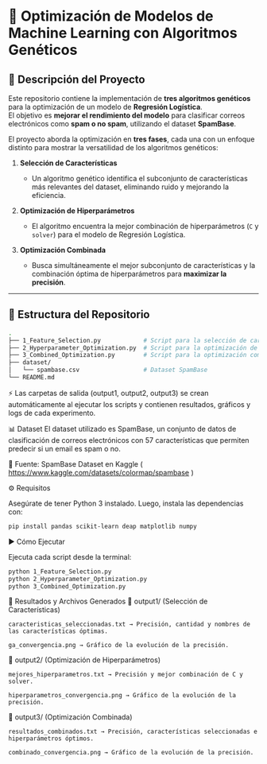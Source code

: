 # 🚀 Optimización de Modelos de Machine Learning con Algoritmos Genéticos  

## 📌 Descripción del Proyecto  
Este repositorio contiene la implementación de **tres algoritmos genéticos** para la optimización de un modelo de **Regresión Logística**.  
El objetivo es **mejorar el rendimiento del modelo** para clasificar correos electrónicos como **spam o no spam**, utilizando el dataset **SpamBase**.  

El proyecto aborda la optimización en **tres fases**, cada una con un enfoque distinto para mostrar la versatilidad de los algoritmos genéticos:  

1. **Selección de Características**  
   - Un algoritmo genético identifica el subconjunto de características más relevantes del dataset, eliminando ruido y mejorando la eficiencia.  

2. **Optimización de Hiperparámetros**  
   - El algoritmo encuentra la mejor combinación de hiperparámetros (`C` y `solver`) para el modelo de Regresión Logística.  

3. **Optimización Combinada**  
   - Busca simultáneamente el mejor subconjunto de características y la combinación óptima de hiperparámetros para **maximizar la precisión**.  

---

## 📂 Estructura del Repositorio  
```bash
.
├── 1_Feature_Selection.py            # Script para la selección de características
├── 2_Hyperparameter_Optimization.py  # Script para la optimización de hiperparámetros
├── 3_Combined_Optimization.py        # Script para la optimización combinada
├── dataset/
│   └── spambase.csv                  # Dataset SpamBase
└── README.md
```
⚡ Las carpetas de salida (output1, output2, output3) se crean automáticamente al ejecutar los scripts y contienen resultados, gráficos y logs de cada experimento.

📊 Dataset
El dataset utilizado es SpamBase, un conjunto de datos de clasificación de correos electrónicos con 57 características que permiten predecir si un email es spam o no.

📎 Fuente: SpamBase Dataset en Kaggle ( https://www.kaggle.com/datasets/colormap/spambase )

⚙️ Requisitos

Asegúrate de tener Python 3 instalado. Luego, instala las dependencias con:
```bash
pip install pandas scikit-learn deap matplotlib numpy
```
▶️ Cómo Ejecutar

Ejecuta cada script desde la terminal:
```bash
python 1_Feature_Selection.py
python 2_Hyperparameter_Optimization.py
python 3_Combined_Optimization.py
```
📑 Resultados y Archivos Generados
  📁 output1/ (Selección de Características)

    caracteristicas_seleccionadas.txt → Precisión, cantidad y nombres de las características óptimas.

    ga_convergencia.png → Gráfico de la evolución de la precisión.

  📁 output2/ (Optimización de Hiperparámetros)

    mejores_hiperparametros.txt → Precisión y mejor combinación de C y solver.

    hiperparametros_convergencia.png → Gráfico de la evolución de la precisión.

  📁 output3/ (Optimización Combinada)

    resultados_combinados.txt → Precisión, características seleccionadas e hiperparámetros óptimos.
    
    combinado_convergencia.png → Gráfico de la evolución de la precisión.
